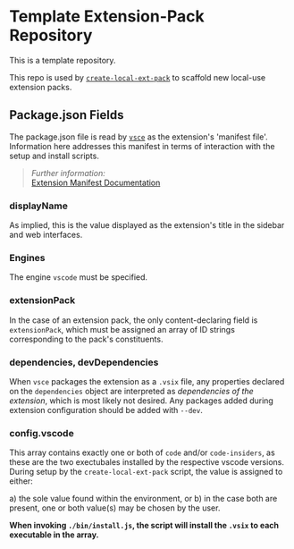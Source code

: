 # Template Extension-Pack Repository

This is a template repository.

This repo is used by [`create-local-ext-pack`](https://yarnpkg.com/en/package/create-local-ext-pack) to scaffold new local-use extension packs.

## Package.json Fields

The package.json file is read by [`vsce`](https://yarnpkg.com/en/package/vsce) as the extension's 'manifest file'. Information here addresses this manifest in terms of interaction with the setup and install scripts. 

> *Further information:*  
> [Extension Manifest Documentation](https://code.visualstudio.com/api/references/extension-manifest)  

### displayName

As implied, this is the value displayed as the extension's title in the sidebar and web interfaces. 

### Engines

The engine `vscode` must be specified.

### extensionPack

In the case of an extension pack, the only content-declaring field is `extensionPack`, which must be assigned an array of ID strings corresponding to the pack's constituents. 

### dependencies, devDependencies

When `vsce` packages the extension as a `.vsix` file, any properties declared on the `dependencies` object are interpreted as *dependencies of the extension*, which is most likely not desired. Any packages added during extension configuration should be added with `--dev`. 

### config.vscode

This array contains exactly one or both of `code` and/or `code-insiders`, as these are the two exectubales installed by the respective vscode versions. During setup by the `create-local-ext-pack` script, the value is assigned to either: 

a) the sole value found within the environment, or 
b) in the case both are present, one or both value(s) may be chosen by the user. 

**When invoking `./bin/install.js`, the script will install the `.vsix` to each executable in the array.**
